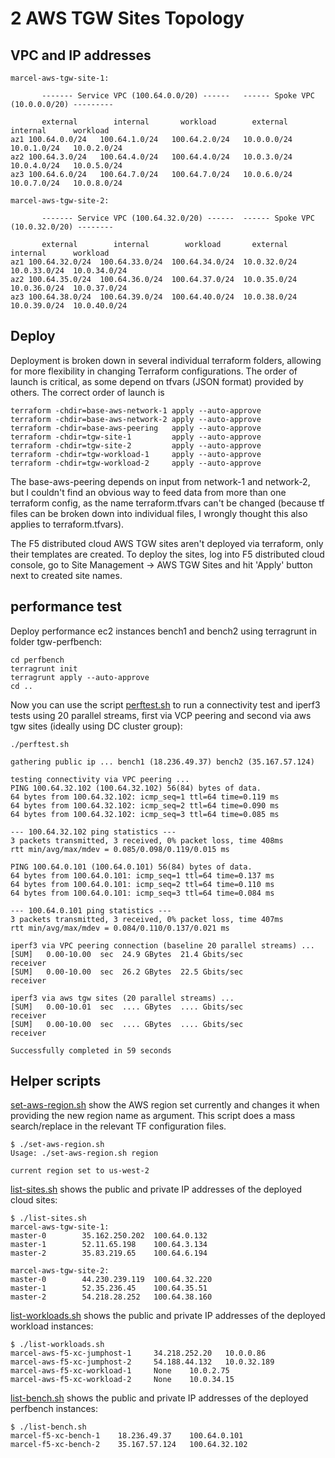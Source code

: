 # 2 AWS TGW Sites Topology

## VPC and IP addresses

```
marcel-aws-tgw-site-1:

       ------- Service VPC (100.64.0.0/20) ------   ------ Spoke VPC (10.0.0.0/20) ---------

       external        internal       workload        external      internal      workload
az1 100.64.0.0/24   100.64.1.0/24   100.64.2.0/24   10.0.0.0/24   10.0.1.0/24   10.0.2.0/24
az2 100.64.3.0/24   100.64.4.0/24   100.64.4.0/24   10.0.3.0/24   10.0.4.0/24   10.0.5.0/24
az3 100.64.6.0/24   100.64.7.0/24   100.64.7.0/24   10.0.6.0/24   10.0.7.0/24   10.0.8.0/24

marcel-aws-tgw-site-2: 

       ------- Service VPC (100.64.32.0/20) ------  ------ Spoke VPC (10.0.32.0/20) --------

       external        internal        workload       external      internal      workload
az1 100.64.32.0/24  100.64.33.0/24  100.64.34.0/24  10.0.32.0/24  10.0.33.0/24  10.0.34.0/24
az2 100.64.35.0/24  100.64.36.0/24  100.64.37.0/24  10.0.35.0/24  10.0.36.0/24  10.0.37.0/24
az3 100.64.38.0/24  100.64.39.0/24  100.64.40.0/24  10.0.38.0/24  10.0.39.0/24  10.0.40.0/24
```

## Deploy

Deployment is broken down in several individual terraform folders, allowing for more flexibility in changing Terraform configurations. The order of launch is critical, as some depend on tfvars (JSON format) provided by others. The correct order of launch is 

```
terraform -chdir=base-aws-network-1 apply --auto-approve
terraform -chdir=base-aws-network-2 apply --auto-approve
terraform -chdir=base-aws-peering   apply --auto-approve
terraform -chdir=tgw-site-1         apply --auto-approve
terraform -chdir=tgw-site-2         apply --auto-approve
terraform -chdir=tgw-workload-1     apply --auto-approve
terraform -chdir=tgw-workload-2     apply --auto-approve
```

The base-aws-peering depends on input from network-1 and network-2, but I couldn't find an
obvious way to feed data from more than one terraform config, as the name terraform.tfvars can't
be changed (because tf files can be broken down into individual files, I wrongly thought 
this also applies to terraform.tfvars).

The F5 distributed cloud AWS TGW sites aren't deployed via terraform, only their templates are 
created. To deploy the sites, log into F5 distributed cloud console, go to Site Management -> 
AWS TGW Sites and hit 'Apply' button next to created site names.

## performance test

Deploy performance ec2 instances bench1 and bench2 using terragrunt in folder tgw-perfbench:

```
cd perfbench
terragrunt init
terragrunt apply --auto-approve
cd ..
```

Now you can use the script [perftest.sh](perftest.sh) to run a connectivity test and iperf3 
tests using 20 parallel streams, first via VCP peering and second via aws tgw sites (ideally using
DC cluster group):

```
./perftest.sh

gathering public ip ... bench1 (18.236.49.37) bench2 (35.167.57.124)

testing connectivity via VPC peering ...
PING 100.64.32.102 (100.64.32.102) 56(84) bytes of data.
64 bytes from 100.64.32.102: icmp_seq=1 ttl=64 time=0.119 ms
64 bytes from 100.64.32.102: icmp_seq=2 ttl=64 time=0.090 ms
64 bytes from 100.64.32.102: icmp_seq=3 ttl=64 time=0.085 ms

--- 100.64.32.102 ping statistics ---
3 packets transmitted, 3 received, 0% packet loss, time 408ms
rtt min/avg/max/mdev = 0.085/0.098/0.119/0.015 ms

PING 100.64.0.101 (100.64.0.101) 56(84) bytes of data.
64 bytes from 100.64.0.101: icmp_seq=1 ttl=64 time=0.137 ms
64 bytes from 100.64.0.101: icmp_seq=2 ttl=64 time=0.110 ms
64 bytes from 100.64.0.101: icmp_seq=3 ttl=64 time=0.084 ms

--- 100.64.0.101 ping statistics ---
3 packets transmitted, 3 received, 0% packet loss, time 407ms
rtt min/avg/max/mdev = 0.084/0.110/0.137/0.021 ms

iperf3 via VPC peering connection (baseline 20 parallel streams) ...
[SUM]   0.00-10.00  sec  24.9 GBytes  21.4 Gbits/sec                  receiver
[SUM]   0.00-10.00  sec  26.2 GBytes  22.5 Gbits/sec                  receiver

iperf3 via aws tgw sites (20 parallel streams) ...
[SUM]   0.00-10.01  sec  .... GBytes  .... Gbits/sec                  receiver
[SUM]   0.00-10.00  sec  .... GBytes  .... Gbits/sec                  receiver

Successfully completed in 59 seconds
```

## Helper scripts

[set-aws-region.sh](set-aws-region.sh) show the AWS region set currently and changes it
when providing the new region name as argument. This script does a mass search/replace in the
relevant TF configuration files.

```
$ ./set-aws-region.sh               
Usage: ./set-aws-region.sh region                                     

current region set to us-west-2         
```

[list-sites.sh](list-sites.sh) shows the public and private IP addresses of the deployed
cloud sites:

```
$ ./list-sites.sh                   
marcel-aws-tgw-site-1:                                                
master-0        35.162.250.202  100.64.0.132                          
master-1        52.11.65.198    100.64.3.134                          
master-2        35.83.219.65    100.64.6.194                          

marcel-aws-tgw-site-2:                                                
master-0        44.230.239.119  100.64.32.220                         
master-1        52.35.236.45    100.64.35.51                          
master-2        54.218.28.252   100.64.38.160                         
```

[list-workloads.sh](list-workloads.sh) shows the public and private IP addresses of the deployed
workload instances:

```
$ ./list-workloads.sh 
marcel-aws-f5-xc-jumphost-1     34.218.252.20   10.0.0.86
marcel-aws-f5-xc-jumphost-2     54.188.44.132   10.0.32.189
marcel-aws-f5-xc-workload-1     None    10.0.2.75
marcel-aws-f5-xc-workload-2     None    10.0.34.15
```

[list-bench.sh](list-bench.sh) shows the public and private IP addresses of the deployed
perfbench instances:

```
$ ./list-bench.sh 
marcel-f5-xc-bench-1    18.236.49.37    100.64.0.101
marcel-f5-xc-bench-2    35.167.57.124   100.64.32.102
```
